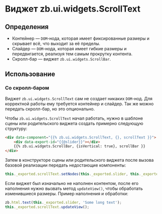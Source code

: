 # Виджет zb.ui.widgets.ScrollText

## Определения

* Контейнер — `DOM`-нода, которая имеет фиксированные размеры и скрывает всё, что выходит за её пределы.
* Слайдер — `DOM`-нода, которая имеет гибкие размеры и передвигается, реализуя тем самым прокрутку контента.
* Скролл-бар — виджет `zb.ui.widgets.ScrollBar`.

## Использование

### Со скролл-баром

Виджет `zb.ui.widgets.ScrollText` сам не создает никаких `DOM`-нод. Для корректной работы ему требуется 
контейнер и слайдер. Так же можно передать скролл-бар, но это опционально.

Чтобы `zb.ui.widgets.ScrollText` начал работать, нужно в шаблоне сцены или родительского виджета создать примерно
следующую структуру:
```html
<div data-component="{{% zb.ui.widgets.ScrollText, {}, scrollText }}">
	<div data-export-id="{{@slider}}"></div>
	{{% zb.ui.widgets.ScrollBar, {isVertical: true}, scrollBar }}
</div>
```

Затем в конструкторе сцены или родительского виджета после вызова базовой реализации передать недостающие компоненты:
```javascript
this._exported.scrollText.setNodes(this._exported.slider, this._exported.scrollBar);
```

Если виджет был изначально не наполнен контентом, после его наполнения нужно вызвать метод `updateView()`,
чтобы обработать изменившиеся размеры. Пример наполнения и обработки:
```javascript
zb.html.text(this._exported.slider, 'Some long text');
this._exported.scrollText.updateView();
```
